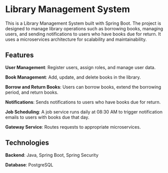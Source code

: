 # Library Management System
This is a Library Management System built with Spring Boot. The project is designed to manage library operations such as borrowing books, managing users, and sending notifications to users who have books due for return. It uses a microservices architecture for scalability and maintainability.

## Features
**User Management**: Register users, assign roles, and manage user data.

**Book Management**: Add, update, and delete books in the library.

**Borrow and Return Books**: Users can borrow books, extend the borrowing period, and return books.

**Notifications**: Sends notifications to users who have books due for return.

**Job Scheduling**: A job service runs daily at 08:30 AM to trigger notification emails to users with books due that day.

**Gateway Service**: Routes requests to appropriate microservices.

## Technologies
**Backend**: Java, Spring Boot, Spring Security

**Database**: PostgreSQL


